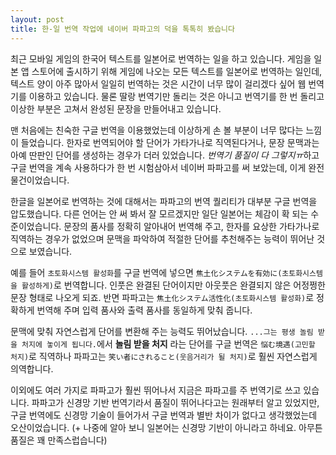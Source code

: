```yaml
---
layout: post
title: 한-일 번역 작업에 네이버 파파고의 덕을 톡톡히 봤습니다
---
```


최근 모바일 게임의 한국어 텍스트를 일본어로 번역하는 일을 하고 있습니다.
게임을 일본 앱 스토어에 출시하기 위해 게임에 나오는 모든 텍스트를 일본어로 번역하는 일인데,
텍스트 양이 아주 많아서 일일히 번역하는 것은 시간이 너무 많이 걸리겠다 싶어 웹 번역기를 이용하고 있습니다.
물론 딸랑 번역기만 돌리는 것은 아니고 번역기를 한 번 돌리고 이상한 부분은 고쳐서 완성된 문장을 만들어내고 있습니다.

맨 처음에는 친숙한 구글 번역을 이용했었는데 이상하게 손 볼 부분이 너무 많다는 느낌이 들었습니다.
한자로 번역되어야 할 단어가 가타가나로 직역된다거나, 문장 문맥과는 아예 딴판인 단어를 생성하는 경우가 더러 있었습니다.
*번역기 품질이 다 그렇지ㅠ*하고 구글 번역을 계속 사용하다가 한 번 시험삼아서
네이버 파파고를 써 보았는데, 이게 완전 물건이었습니다.

한글을 일본어로 번역하는 것에 대해서는 파파고의 번역 퀄리티가 대부분 구글 번역을 압도했습니다.
다른 언어는 안 써 봐서 잘 모르겠지만 일단 일본어는 체감이 확 되는 수준이었습니다.
문장의 품사를 정확히 알아내어 번역해 주고, 한자를 요상한 가타가나로 직역하는 경우가 없었으며
문맥을 파악하여 적절한 단어를 추천해주는 능력이 뛰어난 것으로 보였습니다.

예를 들어 `초토화시스템 활성화`를 구글 번역에 넣으면 `焦土化システムを有効に(초토화시스템을 활성하게)`로 번역합니다.
인풋은 완결된 단어이지만 아웃풋은 완결되지 않은 어정쩡한 문장 형태로 나오게 되죠.
반면 파파고는 `焦土化システム活性化(초토화시스템 활성화)`로 정확하게 번역해 주며 입력 품사와 출력 품사를 동일하게 맞춰 줍니다.

문맥에 맞춰 자연스럽게 단어를 변환해 주는 능력도 뛰어났습니다.
`...그는 평생 놀림 받을 처지에 놓이게 됩니다.`에서 **놀림 받을 처지** 라는 단어를
구글 번역은 `悩む境遇(고민할 처지)`로 직역하나 파파고는 `笑い者にされること(웃음거리가 될 처지)`로 훨씬 자연스럽게 의역합니다.

이외에도 여러 가지로 파파고가 훨씬 뛰어나서 지금은 파파고를 주 번역기로 쓰고 있습니다. 
파파고가 신경망 기반 번역기라서 품질이 뛰어나다고는 원래부터 알고 있었지만,
구글 번역에도 신경망 기술이 들어가서 구글 번역과 별반 차이가 없다고 생각했었는데 오산이었습니다.
(+ 나중에 알아 보니 일본어는 신경망 기반이 아니라고 하네요. 아무튼 품질은 꽤 만족스럽습니다)
